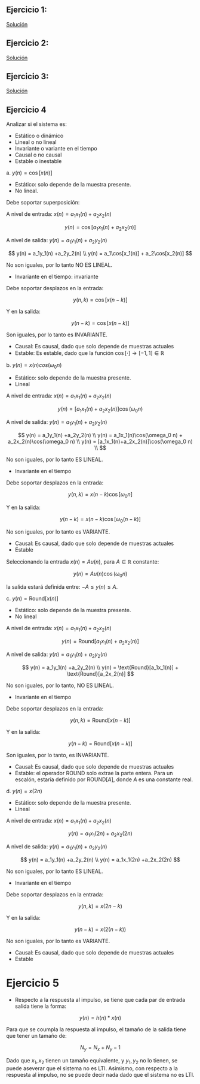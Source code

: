 ## Ejercicio 1: 

[Solución](hw2/audio.py)


## Ejercicio 2: 

[Solución](hw2/frequency.py)


## Ejercicio 3: 

[Solución](hw2/generator.py)


## Ejercicio 4

Analizar si el sistema es:

* Estático o dinámico
* Lineal o no lineal
* Invariante o variante en el tiempo
* Causal o no causal
* Estable o inestable

a. $y(n) = \cos[x(n)]$

* Estático: solo depende de la muestra presente.
* No lineal.

Debe soportar superposición:

A nivel de entrada: $x(n) = a_1x_1(n)+a_2x_2(n)$

$$
y(n) = \cos[a_1x_1(n)+a_2x_2(n)]
$$

A nivel de salida: $y(n) = a_1y_1(n) +a_2y_2(n)$

$$
y(n) = a_1y_1(n) +a_2y_2(n) \\
y(n) = a_1\cos[x_1(n)] + a_2\cos[x_2(n)]
$$

No son iguales, por lo tanto NO ES LINEAL.

* Invariante en el tiempo: invariante

Debe soportar desplazos en la entrada:

$$
y(n, k) = \cos[x(n-k)]
$$

Y en la salida:

$$
y(n-k) = \cos[x(n-k)]
$$

Son iguales, por lo tanto es INVARIANTE.

* Causal: Es causal, dado que solo depende de muestras actuales
* Estable: Es estable, dado que la función $\cos[\cdot] \to [-1, 1] \in \mathbb{R}$

b. $y(n) = x(n) cos(\omega_0 n)$

* Estático: solo depende de la muestra presente.
* Lineal

A nivel de entrada: $x(n) = a_1x_1(n)+a_2x_2(n)$

$$
y(n) = [a_1x_1(n)+a_2x_2(n)]\cos(\omega_0 n)
$$

A nivel de salida: $y(n) = a_1y_1(n) +a_2y_2(n)$

$$
y(n) = a_1y_1(n) +a_2y_2(n) \\
y(n) = a_1x_1(n)\cos(\omega_0 n) + a_2x_2(n)\cos(\omega_0 n) \\
y(n) = [a_1x_1(n)+a_2x_2(n)]\cos(\omega_0 n) \\
$$

No son iguales, por lo tanto ES LINEAL.

* Invariante en el tiempo

Debe soportar desplazos en la entrada:

$$
y(n, k) = x(n-k)\cos[\omega_0 n]
$$

Y en la salida:

$$
y(n-k) = x(n-k)\cos[\omega_0 (n - k)]
$$

No son iguales, por lo tanto es VARIANTE.

* Causal: Es causal, dado que solo depende de muestras actuales
* Estable

Seleccionando la entrada $x(n)=Au(n)$, para $A \in \mathbb{R}$ constante:

$$
y(n) = Au(n)\cos(\omega_0 n)
$$

la salida estará definida entre: $-A \le y(n) \le A$.

c. $y(n) = \text{Round}[x(n)]$

* Estático: solo depende de la muestra presente.
* No lineal

A nivel de entrada: $x(n) = a_1x_1(n)+a_2x_2(n)$

$$
y(n) = \text{Round}[a_1x_1(n)+a_2x_2(n)]
$$

A nivel de salida: $y(n) = a_1y_1(n) +a_2y_2(n)$

$$
y(n) = a_1y_1(n) +a_2y_2(n) \\
y(n) = \text{Round}[a_1x_1(n)] + \text{Round}[a_2x_2(n)]
$$

No son iguales, por lo tanto, NO ES LINEAL.

* Invariante en el tiempo

Debe soportar desplazos en la entrada:

$$
y(n, k) = \text{Round}[x(n-k)]
$$

Y en la salida:

$$
y(n-k) = \text{Round}[x(n-k)]
$$

Son iguales, por lo tanto, es INVARIANTE.

* Causal: Es causal, dado que solo depende de muestras actuales
* Estable: el operador ROUND solo extrae la parte entera. Para un escalón, estaría definido por $\text{ROUND}[A]$, donde $A$ es una constante real.

d. $y(n) = x(2n)$

* Estático: solo depende de la muestra presente.
* Lineal

A nivel de entrada: $x(n) = a_1x_1(n)+a_2x_2(n)$

$$
y(n) = a_1x_1(2n)+a_2x_2(2n)
$$

A nivel de salida: $y(n) = a_1y_1(n) +a_2y_2(n)$

$$
y(n) = a_1y_1(n) +a_2y_2(n) \\
y(n) = a_1x_1(2n) +a_2x_2(2n)
$$

No son iguales, por lo tanto ES LINEAL.

* Invariante en el tiempo

Debe soportar desplazos en la entrada:

$$
y(n, k) = x(2n-k)
$$

Y en la salida:

$$
y(n-k) = x(2(n-k))
$$

No son iguales, por lo tanto es VARIANTE.

* Causal: Es causal, dado que solo depende de muestras actuales
* Estable

# Ejercicio 5

* Respecto a la respuesta al impulso, se tiene que cada par de entrada salida tiene la forma:

$$
y(n) = h(n) \ast x(n)
$$

Para que se coumpla la respuesta al impulso, el tamaño de la salida tiene que tener un tamaño de:

$$
N_y = N_x + N_y - 1
$$

Dado que $x_1, x_2$ tienen un tamaño equivalente, y $y_1, y_2$ no lo tienen, se puede aseverar que el sistema no es LTI. Asimismo, con respecto a la respuesta al impulso, no se puede decir nada dado que el sistema no es LTI.

